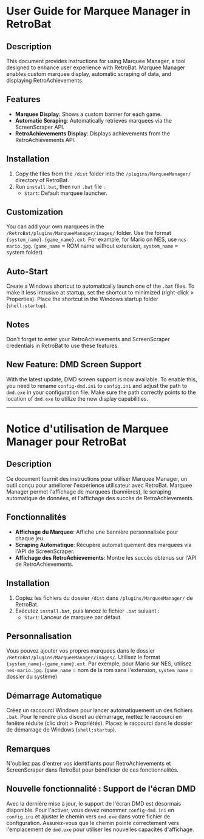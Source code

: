 # User Guide for Marquee Manager in RetroBat

## Description
This document provides instructions for using Marquee Manager, a tool designed to enhance user experience with RetroBat. Marquee Manager enables custom marquee display, automatic scraping of data, and displaying RetroAchievements.

## Features

- **Marquee Display**: Shows a custom banner for each game.
- **Automatic Scraping**: Automatically retrieves marquees via the ScreenScraper API.
- **RetroAchievements Display**: Displays achievements from the RetroAchievements API.

## Installation
1. Copy the files from the `/dist` folder into the `/plugins/MarqueeManager/` directory of RetroBat.
2. Run `install.bat`, then run `.bat` file :
    - `Start`: Default marquee launcher.

## Customization
You can add your own marquees in the `/RetroBat/plugins/MarqueeManager/images/` folder. Use the format `{system_name}-{game_name}.ext`. For example, for Mario on NES, use `nes-mario.jpg`. (`game_name` = ROM name without extension, `system_name` = system folder)

## Auto-Start
Create a Windows shortcut to automatically launch one of the `.bat` files. To make it less intrusive at startup, set the shortcut to minimized (right-click > Properties). Place the shortcut in the Windows startup folder (`shell:startup`).

## Notes
Don't forget to enter your RetroAchievements and ScreenScraper credentials in RetroBat to use these features.

## New Feature: DMD Screen Support

With the latest update, DMD screen support is now available. To enable this, you need to rename `config-dmd.ini` to `config.ini` and adjust the path to `dmd.exe` in your configuration file. Make sure the path correctly points to the location of `dmd.exe` to utilize the new display capabilities.

---

# Notice d'utilisation de Marquee Manager pour RetroBat

## Description
Ce document fournit des instructions pour utiliser Marquee Manager, un outil conçu pour améliorer l'expérience utilisateur avec RetroBat. Marquee Manager permet l'affichage de marquees (bannières), le scraping automatique de données, et l'affichage des succès de RetroAchievements.

## Fonctionnalités

- **Affichage du Marquee**: Affiche une bannière personnalisée pour chaque jeu.
- **Scraping Automatique**: Récupère automatiquement des marquees via l'API de ScreenScraper.
- **Affichage des RetroAchievements**: Montre les succès obtenus sur l'API de RetroAchievements.

## Installation
1. Copiez les fichiers du dossier `/dist` dans `/plugins/MarqueeManager/` de RetroBat.
2. Exécutez `install.bat`, puis lancez le fichier `.bat` suivant :
    - `Start`: Lanceur de marquee par défaut.

## Personnalisation
Vous pouvez ajouter vos propres marquees dans le dossier `/RetroBat/plugins/MarqueeManager/images/`. Utilisez le format `{system_name}-{game_name}.ext`. Par exemple, pour Mario sur NES, utilisez `nes-mario.jpg`. (`game_name` = nom de la rom sans l'extension, `system_name` = dossier du système)

## Démarrage Automatique
Créez un raccourci Windows pour lancer automatiquement un des fichiers `.bat`. Pour le rendre plus discret au démarrage, mettez le raccourci en fenêtre réduite (clic droit > Propriétés). Placez le raccourci dans le dossier de démarrage de Windows (`shell:startup`).

## Remarques
N'oubliez pas d'entrer vos identifiants pour RetroAchievements et ScreenScraper dans RetroBat pour bénéficier de ces fonctionnalités.

## Nouvelle fonctionnalité : Support de l'écran DMD

Avec la dernière mise à jour, le support de l'écran DMD est désormais disponible. Pour l'activer, vous devez renommer `config-dmd.ini` en `config.ini` et ajuster le chemin vers `dmd.exe` dans votre fichier de configuration. Assurez-vous que le chemin pointe correctement vers l'emplacement de `dmd.exe` pour utiliser les nouvelles capacités d'affichage.
